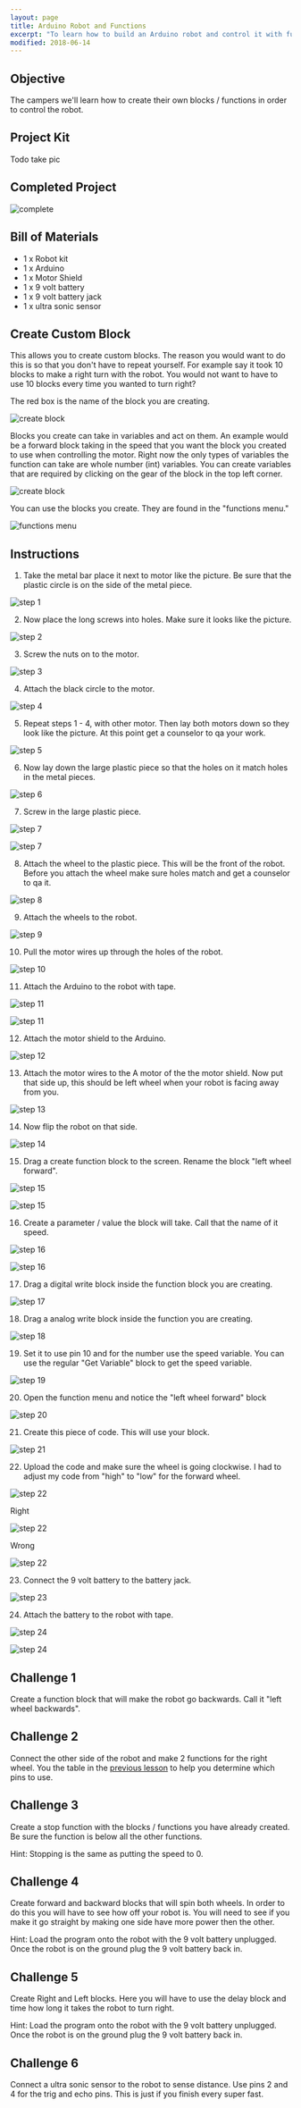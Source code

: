 ```yaml
---
layout: page
title: Arduino Robot and Functions
excerpt: "To learn how to build an Arduino robot and control it with functions."
modified: 2018-06-14
---
```


## Objective

The campers we'll learn how to create their own blocks / functions in order to control the robot.

## Project Kit

Todo take pic

## Completed Project

![complete](/images/summer-camp/day-4/robot/complete.jpg)

## Bill of Materials 

- 1 x Robot kit
- 1 x Arduino
- 1 x Motor Shield
- 1 x 9 volt battery
- 1 x 9 volt battery jack
- 1 x ultra sonic sensor

## Create Custom Block 

This allows you to create custom blocks.  The reason you would want to do this is so that you don't have to repeat yourself.  For example say it took 10 blocks to make a right turn with the robot.  You would not want to have to use 10 blocks every time you wanted to turn right?

The red box is the name of the block you are creating.

![create block](/images/summer-camp/day-4/robot/create-block.png#img-phone)

Blocks you create can take in variables and act on them.  An example would be a forward block taking in the speed that you want the block you created to use when controlling the motor.  Right now the only types of variables the function can take are whole number (int) variables.  You can create variables that are required by clicking on the gear of the block in the top left corner.

![create block](/images/summer-camp/day-4/robot/create-block-gear.png#img-phone)

You can use the blocks you create.  They are found in the "functions menu."

![functions menu](/images/summer-camp/day-4/robot/functions-menu.png#img-phone)


## Instructions

1) Take the metal bar place it next to motor like the picture.  Be sure that the plastic circle is on the side of the metal piece.

![step 1](/images/summer-camp/day-4/robot/step_1.jpg)

2) Now place the long screws into holes.  Make sure it looks like the picture.

![step 2](/images/summer-camp/day-4/robot/step_2.jpg)

3) Screw the nuts on to the motor.

![step 3](/images/summer-camp/day-4/robot/step_3.jpg)

4) Attach the black circle to the motor.

![step 4](/images/summer-camp/day-4/robot/step_4.jpg)

5) Repeat steps 1 - 4, with other motor.  Then lay both motors down so they look like the picture.  At this point get a counselor to qa your work.

![step 5](/images/summer-camp/day-4/robot/step_5.jpg)

6) Now lay down the large plastic piece so that the holes on it match holes in the metal pieces.

![step 6](/images/summer-camp/day-4/robot/step_6.jpg)

7) Screw in the large plastic piece.

![step 7](/images/summer-camp/day-4/robot/step_7a.jpg)

![step 7](/images/summer-camp/day-4/robot/step_7b.jpg)

8) Attach the wheel to the plastic piece.  This will be the front of the robot.  Before you attach the wheel make sure holes match and get a counselor to qa it.

![step 8](/images/summer-camp/day-4/robot/step_8a.jpg)

9) Attach the wheels to the robot.  

![step 9](/images/summer-camp/day-4/robot/step_9.jpg)

10) Pull the motor wires up through the holes of the robot.

![step 10](/images/summer-camp/day-4/robot/step_10.jpg)

11) Attach the Arduino to the robot with tape.

![step 11](/images/summer-camp/day-4/robot/step_11a.jpg)

![step 11](/images/summer-camp/day-4/robot/step_11b.jpg)

12) Attach the motor shield to the Arduino.

![step 12](/images/summer-camp/day-4/robot/step_12.jpg)

13) Attach the motor wires to the A motor of the the motor shield.  Now put that side up, this should be left wheel when your robot is facing away from you.

![step 13](/images/summer-camp/day-4/robot/step_13.jpg)

14) Now flip the robot on that side.

![step 14](/images/summer-camp/day-4/robot/step_14.jpg)

15) Drag a create function block to the screen.  Rename the block "left wheel forward".

![step 15](/images/summer-camp/day-4/robot/step_15a.png)

![step 15](/images/summer-camp/day-4/robot/step_15b.png)

16) Create a parameter / value the block will take.  Call that the name of it speed.

![step 16](/images/summer-camp/day-4/robot/step_16a.png)

![step 16](/images/summer-camp/day-4/robot/step_16b.png)

17) Drag a digital write block inside the function block you are creating.

![step 17](/images/summer-camp/day-4/robot/step_17.png)

18) Drag a analog write block inside the function you are creating.

![step 18](/images/summer-camp/day-4/robot/step_18.png)

19) Set it to use pin 10 and for the number use the speed variable.  You can use the regular "Get Variable" block to get the speed variable.

![step 19](/images/summer-camp/day-4/robot/step_19.png)

20) Open the function menu and notice the "left wheel forward" block

![step 20](/images/summer-camp/day-4/robot/step_20.png#img-phone)

21) Create this piece of code.  This will use your block.

![step 21](/images/summer-camp/day-4/robot/step_21.png#img-phone)

22) Upload the code and make sure the wheel is going clockwise.  I had to adjust my code from "high" to "low" for the forward wheel. 

![step 22](/images/upload-1.png)

Right

![step 22](/images/summer-camp/day-4/robot/step_22b.gif)

Wrong

![step 22](/images/summer-camp/day-4/robot/step_22c.gif)

23) Connect the 9 volt battery to the battery jack.

![step 23](/images/summer-camp/day-4/robot/step_23.jpg)

24) Attach the battery to the robot with tape.

![step 24](/images/summer-camp/day-4/robot/step_24a.jpg)

![step 24](/images/summer-camp/day-4/robot/step_24b.jpg)

## Challenge 1

Create a function block that will make the robot go backwards.  Call it "left wheel backwards".

## Challenge 2

Connect the other side of the robot and make 2 functions for the right wheel.  You the table in the [previous lesson](/summer-camp/day-4/motor) to help you determine which pins to use.

## Challenge 3

Create a stop function with the blocks / functions you have already created.  Be sure the function is below all the other functions.

Hint: Stopping is the same as putting the speed to 0.

## Challenge 4

Create forward and backward blocks that will spin both wheels.  In order to do this you will have to see how off your robot is.  You will need to see if you make it go straight by making one side have more power then the other.

Hint: Load the program onto the robot with the 9 volt battery unplugged.  Once the robot is on the ground plug the 9 volt battery back in.

## Challenge 5

Create Right and Left blocks.  Here you will have to use the delay block and time how long it takes the robot to turn right.  

Hint: Load the program onto the robot with the 9 volt battery unplugged.  Once the robot is on the ground plug the 9 volt battery back in.

## Challenge 6

Connect a ultra sonic sensor to the robot to sense distance.  Use pins 2 and 4 for the trig and echo pins.  This is just if you finish every super fast.

